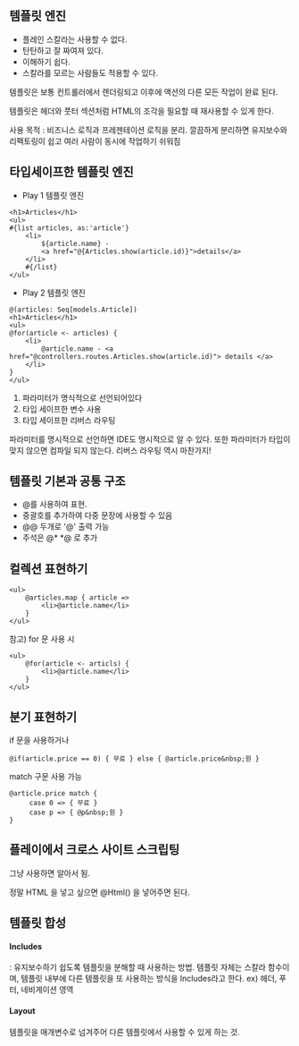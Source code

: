 ## 템플릿 엔진

* 플레인 스칼라는 사용할 수 없다.
* 탄탄하고 잘 짜여져 있다.
* 이해하기 쉽다.
* 스칼라를 모르는 사람들도 적용할 수 있다.

템플릿은 보통 컨트롤러에서 렌더링되고 이후에 액션의 다른 모든 작업이 완료 된다.

템플릿은 헤더와 풋터 섹션처럼 HTML의 조각을 필요할 때 재사용할 수 있게 한다.

사용 목적 : 비즈니스 로직과 프레젠테이션 로직을 분리. 깔끔하게 분리하면
유지보수와 리펙토링이 쉽고 여러 사람이 동시에 작업하기 쉬워짐

## 타입세이프한 템플릿 엔진
 
- Play 1 템플릿 엔진
```
<h1>Articles</h1>
<ul>
#{list articles, as:'article'}
    <li>
        ${article.name} -
        <a href="@{Articles.show(article.id)}">details</a>
    </li>
    #{/list}
</ul>
```

- Play 2 템플릿 엔진
```
@(articles: Seq[models.Article])
<h1>Articles</h1>
<ul>
@for(article <- articles) {
    <li>
        @article.name - <a href="@controllers.routes.Articles.show(article.id)"> details </a>
    </li>
}
</ul>
```
1. 파라미터가 명식적으로 선언되어있다
2. 타입 세이프한 변수 사용
3. 타입 세이프한 리버스 라우팅

파라미터를 명시적으로 선언하면 IDE도 명시적으로 알 수
있다. 또한 파라미터가 타입이 맞지 않으면 컴파일 되지
않는다. 리버스 라우팅 역시 마찬가지!


## 템플릿 기본과 공통 구조

- @를 사용하여 표현.
- 중괄호를 추가하여 다중 문장에 사용할 수 있음
- @@ 두개로 '@' 출력 가능
- 주석은 @* *@ 로 추가

## 컬렉션 표현하기
```
<ul>
    @articles.map { article =>
        <li>@article.name</li>
    }
</ul>
```
참고) for 문 사용 시
````
<ul>
    @for(article <- articls) {
        <li>@article.name</li>
    }
</ul>
````

## 분기 표현하기
if 문을 사용하거나
````
@if(article.price == 0) { 무료 } else { @article.price&nbsp;원 }
````
 match 구문 사용 가능
````
@article.price match {
     case 0 => { 무료 }
     case p => { @p&nbsp;원 }
}
````
## 플레이에서 크로스 사이트 스크립팅

그냥 사용하면 알아서 됨.

정말 HTML 을 넣고 싶으면 @Html() 을 넣어주면 된다.


## 템플릿 합성

#### Includes
: 유지보수하기 쉽도록 템플릿을 분해할 때 사용하는 방법. 템플릿 자체는 스칼라
함수이며, 템플릿 내부에 다른 템플릿을 또 사용하는 방식을 Includes라고 한다.
ex) 헤더, 푸터, 네비게이션 영역

#### Layout
템플릿을 매개변수로 넘겨주어 다른 템플릿에서 사용할 수 있게 하는 것.
